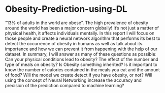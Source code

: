 # Obesity-Prediction-using-DL
“13% of adults in the world are obese”. The high prevalence of obesity around the world has been a major concern globally! It’s not just a matter of physical health, it affects individuals mentally. In this report I will focus on those people and create a neural network algorithm that performs its best to detect the occurrence of obesity in humans as well as talk about its importance and how we can prevent it from happening with the help of our dataset. In summary, I will answer as many of these questions as possible: Can your physical conditions lead to obesity? The effect of the number and type of meals on obesity? Is Obesity something inherited? Is it important to know the number of calories contained in the meals you eat and the amount of food? Will the model we create detect if you have obesity, or not? Will using the concept of Neural Networking increase the accuracy and precision of the prediction compared to machine learning?



